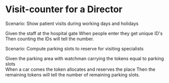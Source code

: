 # Visit-counter for a Director

Scenario: Show patient visits during working days and holidays

  Given the staff at the hospital gate
  When people enter they get unique ID's
  Then counting the IDs will tell the number.

Scenario: Compute parking slots to reserve for visiting specialists

  Given the parking area with watchman carrying the tokens equal to parking slots  
  When a car comes the token allocates and reserves the place
  Then the remaining tokens will tell the number of remaining parking slots.
